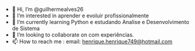 - 👋 Hi, I’m @guilhermealves26
- 👀 I’m interested in  aprender  e  evoluir profissionalmente
- 🌱 I’m currently learning Python e estudando Analise e Desenvolvimento de Sistema
- 💞️ I’m looking to collaborate on  com experiências.
- 📫 How to reach me : email: henrique.henrique749@hotmail.com

<!---
guilhermealves26/guilhermealves26 is a ✨ special ✨ repository because its `README.md` (this file) appears on your GitHub profile.
You can click the Preview link to take a look at your changes.
--->
